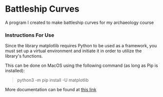 # Battleship Curves
A program I created to make battleship curves for my archaeology course

### Instructions For Use
Since the library matplotlib requires Python to be used as a framework, you must set up a virtual environment and initiate it in order to utilize the library's functions. 

This can be done on MacOS using the following command (as long as Pip is installed):
> python3 -m pip install -U matplotlib

More documentation can be found at [this link](http://matplotlib.org/users/installing.html) 
